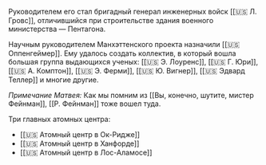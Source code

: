 Руководителем его стал бригадный генерал инженерных войск [[🇺🇸 Л. Гровс]], отличившийся при строительстве здания военного министерства — Пентагона.

Научным руководителем Манхэттенского проекта назначили [[🇺🇸 Оппенгеймер]]. Ему удалось создать коллектив, в который вошла большая группа выдающихся ученых: [[🇺🇸 Э. Лоуренс]], [[🇺🇸 Г. Юри]], [[🇺🇸 А. Комптон]], [[🇺🇸 Э. Ферми]], [[🇺🇸 Ю. Вигнер]], [[🇺🇸 Эдвард Теллер]] и многие другие. 

*Примечание Матвея:* Как мы помним из [[Вы, конечно, шутите, мистер Фейнман]], [[Р. Фейнман]] тоже вошел туда.

Три главных атомных центра:
- [[🇺🇸 Атомный центр в Ок-Ридже]]
- [[🇺🇸 Атомный центр в Ханфорде]]
- [[🇺🇸 Атомный центр в Лос-Аламосе]]